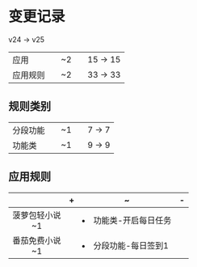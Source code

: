 # 变更记录

v24 -> v25

||||||
|-|:-:|:-:|:-:|:-:|
|应用||~2||15 -> 15|
|应用规则||~2||33 -> 33|

## 规则类别

||||||
|-|:-:|:-:|:-:|:-:|
|分段功能||~1||7 -> 7|
|功能类||~1||9 -> 9|

## 应用规则

||+|~|-|
|:-:|-|-|-|
|菠萝包轻小说<br>~1||<li>功能类-开启每日任务||
|番茄免费小说<br>~1||<li>分段功能-每日签到1||
